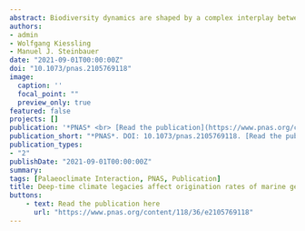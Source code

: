 ```yaml
---
abstract: Biodiversity dynamics are shaped by a complex interplay between current conditions and historic legacy. The interaction of short- and long-term climate change may mask the true relationship of evolutionary responses to climate change if not specifically accounted for. These paleoclimate interactions have been demonstrated for extinction risk and biodiversity change, but their importance for origination dynamics remains untested. Here, we show that origination probability in marine fossil genera is strongly affected by paleoclimate interactions. Overall, origination probability increases by 27.8% [95% CI (27.4%, 28.3%)] when a short-term cooling adds to a long-term cooling trend. This large effect is consistent through time and all studied groups. The mechanisms of the detected effect might be manifold but are likely connected to increased allopatric speciation with eustatic sea level drop caused by sustained global cooling. We tested this potential mechanism through which paleoclimate interactions can act on origination rates by additionally examining a proxy for habitat fragmentation. This proxy, continental fragmentation, has a similar effect on origination rates as paleoclimate interactions, supporting the importance of allopatric speciation through habitat fragmentation in the deep-time fossil record. The identified complex nature of paleoclimate interactions might explain contradictory conclusions on the relationship between temperature and origination in the previous literature. Our results highlight the need to account for complex interactions in evolutionary studies both between and among biotic and abiotic factors.
authors:
- admin
- Wolfgang Kiessling
- Manuel J. Steinbauer
date: "2021-09-01T00:00:00Z"
doi: "10.1073/pnas.2105769118"
image:
  caption: ''
  focal_point: ""
  preview_only: true
featured: false
projects: []
publication: '*PNAS* <br> [Read the publication](https://www.pnas.org/content/118/36/e2105769118)'
publication_short: "*PNAS*. DOI: 10.1073/pnas.2105769118. [Read the publication](https://www.pnas.org/content/118/36/e2105769118)"
publication_types:
- "2"
publishDate: "2021-09-01T00:00:00Z"
summary: 
tags: [Palaeoclimate Interaction, PNAS, Publication]
title: Deep-time climate legacies affect origination rates of marine genera
buttons:
    - text: Read the publication here
      url: "https://www.pnas.org/content/118/36/e2105769118"
---
```


